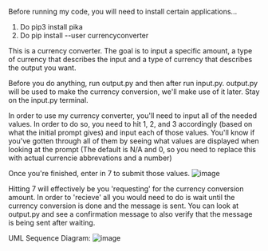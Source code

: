 Before running my code, you will need to install certain applications...
1. Do pip3 install pika
2. Do pip install --user currencyconverter

This is a currency converter. 
The goal is to input a specific amount, a type of currency that describes the input and a type of currency that describes the output you want. 

Before you do anything, run output.py and then after run input.py. output.py will be used to make the currency conversion, we'll make use of it later. Stay on the input.py terminal.

In order to use my currency converter, you'll need to input all of the needed values.
In order to do so, you need to hit 1, 2, and 3 accordingly (based on what the initial prompt gives) and input each of those values.
You'll know if you've gotten through all of them by seeing what values are displayed when looking at the prompt (The default is N/A and 0, so you need to 
replace this with actual currencie abbrevations and a number)

Once you're finished, enter in 7 to submit those values.
![image](https://user-images.githubusercontent.com/108033475/180931400-b1d80777-54e5-48d5-b2da-cbdcf724d194.png)

Hitting 7 will effectively be you 'requesting' for the currency conversion amount.
In order to 'recieve' all you would need to do is wait until the currency conversion is done and the message is sent.
You can look at output.py and see a confirmation message to also verify that the message is being sent after waiting.

UML Sequence Diagram:
![image](https://user-images.githubusercontent.com/108033475/180929808-16c9d30c-d62f-4ebc-8677-3edd3005dcae.png)


